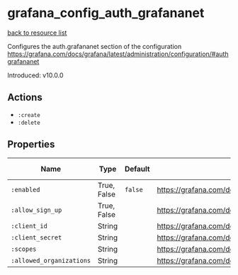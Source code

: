 # grafana_config_auth_grafananet

[back to resource list](https://github.com/sous-chefs/grafana#resources)

Configures the auth.grafananet section of the configuration <https://grafana.com/docs/grafana/latest/administration/configuration/#authgrafananet>

Introduced: v10.0.0

## Actions

- `:create`
- `:delete`

## Properties

| Name                     | Type        | Default | Description                                                                            | Allowed Values |
| ------------------------ | ----------- | ------- | -------------------------------------------------------------------------------------- | -------------- |
| `:enabled`               | True, False | `false` | <https://grafana.com/docs/grafana/latest/administration/configuration/#authgrafananet> | true, false    |
| `:allow_sign_up`         | True, False |         | <https://grafana.com/docs/grafana/latest/administration/configuration/#authgrafananet> | true, false    |
| `:client_id`             | String      |         | <https://grafana.com/docs/grafana/latest/administration/configuration/#authgrafananet> |                |
| `:client_secret`         | String      |         | <https://grafana.com/docs/grafana/latest/administration/configuration/#authgrafananet> |                |
| `:scopes`                | String      |         | <https://grafana.com/docs/grafana/latest/administration/configuration/#authgrafananet> |                |
| `:allowed_organizations` | String      |         | <https://grafana.com/docs/grafana/latest/administration/configuration/#authgrafananet> |                |
